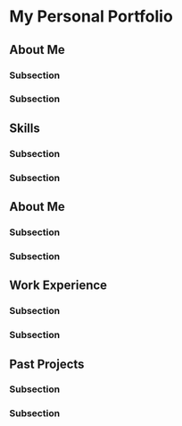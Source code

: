# My Personal Portfolio
## About Me
### Subsection
### Subsection

## Skills
### Subsection
### Subsection

## About Me
### Subsection
### Subsection

## Work Experience
### Subsection
### Subsection

## Past Projects
### Subsection
### Subsection
